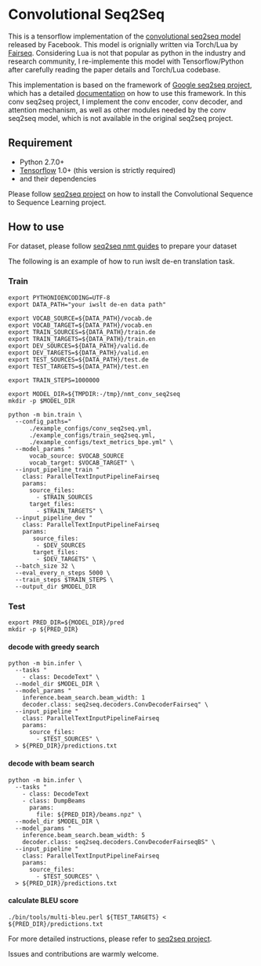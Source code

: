 # Convolutional Seq2Seq

This is a tensorflow implementation of the [convolutional seq2seq model](https://arxiv.org/abs/1705.03122) released by Facebook. This model is orignially written via Torch/Lua by [Fairseq](https://github.com/facebookresearch/fairseq). Considering Lua is not that popular as python in the industry and research community, I re-implemente this model with Tensorflow/Python after carefully reading the paper details and Torch/Lua codebase.     

This implementation is based on the framework of [Google seq2seq project](https://github.com/google/seq2seq), which has a detailed [documentation](https://google.github.io/seq2seq/) on how to use this framework. In this conv seq2seq project, I implement the conv encoder, conv decoder, and attention mechanism, as well as other modules needed by the conv seq2seq model, which is not available in the original seq2seq project. 


## Requirement

- Python 2.7.0+
- [Tensorflow](https://github.com/tensorflow/tensorflow) 1.0+ (this version is strictly required)
- and their dependencies

Please follow [seq2seq project](https://google.github.io/seq2seq/) on how to install the Convolutional Sequence to Sequence Learning project. 
## How to use
For dataset, please follow [seq2seq nmt guides](https://google.github.io/seq2seq/nmt/) to prepare your dataset

The following is an example of how to run iwslt de-en translation task.
### Train
```
export PYTHONIOENCODING=UTF-8
export DATA_PATH="your iwslt de-en data path"

export VOCAB_SOURCE=${DATA_PATH}/vocab.de
export VOCAB_TARGET=${DATA_PATH}/vocab.en
export TRAIN_SOURCES=${DATA_PATH}/train.de
export TRAIN_TARGETS=${DATA_PATH}/train.en
export DEV_SOURCES=${DATA_PATH}/valid.de
export DEV_TARGETS=${DATA_PATH}/valid.en
export TEST_SOURCES=${DATA_PATH}/test.de
export TEST_TARGETS=${DATA_PATH}/test.en

export TRAIN_STEPS=1000000

export MODEL_DIR=${TMPDIR:-/tmp}/nmt_conv_seq2seq
mkdir -p $MODEL_DIR

python -m bin.train \
  --config_paths="
      ./example_configs/conv_seq2seq.yml,
      ./example_configs/train_seq2seq.yml,
      ./example_configs/text_metrics_bpe.yml" \
  --model_params "
      vocab_source: $VOCAB_SOURCE
      vocab_target: $VOCAB_TARGET" \
  --input_pipeline_train "
    class: ParallelTextInputPipelineFairseq
    params:
      source_files:
        - $TRAIN_SOURCES
      target_files:
        - $TRAIN_TARGETS" \
  --input_pipeline_dev "
    class: ParallelTextInputPipelineFairseq
    params:
       source_files:
        - $DEV_SOURCES
       target_files:
        - $DEV_TARGETS" \
  --batch_size 32 \
  --eval_every_n_steps 5000 \
  --train_steps $TRAIN_STEPS \
  --output_dir $MODEL_DIR

```

### Test

```
export PRED_DIR=${MODEL_DIR}/pred
mkdir -p ${PRED_DIR}
```

#### decode with greedy search
```
python -m bin.infer \
  --tasks "
    - class: DecodeText" \
  --model_dir $MODEL_DIR \
  --model_params "
    inference.beam_search.beam_width: 1 
    decoder.class: seq2seq.decoders.ConvDecoderFairseq" \
  --input_pipeline "
    class: ParallelTextInputPipelineFairseq
    params:
      source_files:
        - $TEST_SOURCES" \
  > ${PRED_DIR}/predictions.txt

```

#### decode with beam search
```
python -m bin.infer \
  --tasks "
    - class: DecodeText
    - class: DumpBeams
      params:
        file: ${PRED_DIR}/beams.npz" \
  --model_dir $MODEL_DIR \
  --model_params "
    inference.beam_search.beam_width: 5 
    decoder.class: seq2seq.decoders.ConvDecoderFairseqBS" \
  --input_pipeline "
    class: ParallelTextInputPipelineFairseq
    params:
      source_files:
        - $TEST_SOURCES" \
  > ${PRED_DIR}/predictions.txt
```

#### calculate BLEU score
```
./bin/tools/multi-bleu.perl ${TEST_TARGETS} < ${PRED_DIR}/predictions.txt
```


For more detailed instructions, please refer to [seq2seq project](https://google.github.io/seq2seq/).


Issues and contributions are warmly welcome.  



